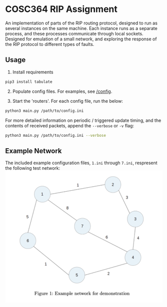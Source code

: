 # COSC364 RIP Assignment
An implementation of parts of the RIP routing protocol, designed to run as several
instances on the same machine. Each instance runs as a separate process, and these
processes communicate through local sockets. Designed for emulation of a small network,
and exploring the response of the RIP protocol to different types of faults.

## Usage
1. Install requirements
```bash
pip3 install tabulate
```
2. Populate config files. For examples, see [/config](config).

3. Start the 'routers'. For each config file, run the below: 
```bash
python3 main.py /path/to/config.ini
```
For more detailed information on periodic / triggered update timing, and the contents of received packets, 
append the ``--verbose`` or ``-v`` flag:
```bash
python3 main.py /path/to/config.ini --verbose
```

## Example Network
The included example configuration files, ``1.ini`` through ``7.ini``, respresent the following test network: 
![network diagram](example_network.png)